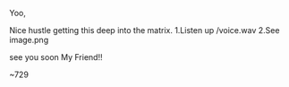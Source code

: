 Yoo,

Nice hustle getting this deep into the matrix.
  1.Listen up /voice.wav
  2.See image.png

see you soon My Friend!!

~729

